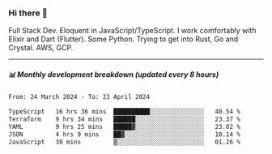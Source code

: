 ### Hi there 👋

Full Stack Dev. Eloquent in JavaScript/TypeScript. I work comfortably with Elixir and Dart (Flutter). Some Python. Trying to get into Rust, Go and Crystal. AWS, GCP.

***

##### 📊 Monthly development breakdown (updated every 8 hours)

<!--START_SECTION:waka-->

```txt
From: 24 March 2024 - To: 23 April 2024

TypeScript   16 hrs 36 mins  ██████████░░░░░░░░░░░░░░░   40.54 %
Terraform    9 hrs 34 mins   ██████░░░░░░░░░░░░░░░░░░░   23.37 %
YAML         9 hrs 25 mins   █████▓░░░░░░░░░░░░░░░░░░░   23.02 %
JSON         4 hrs 9 mins    ██▓░░░░░░░░░░░░░░░░░░░░░░   10.14 %
JavaScript   30 mins         ▒░░░░░░░░░░░░░░░░░░░░░░░░   01.26 %
```

<!--END_SECTION:waka-->
